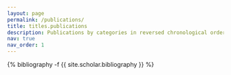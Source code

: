 ```yaml
---
layout: page
permalink: /publications/
title: titles.publications
description: Publications by categories in reversed chronological order. Generated by jekyll-scholar.
nav: true
nav_order: 1
---
```

<!-- _pages/publications.md -->
<div class="publications">

{% bibliography -f {{ site.scholar.bibliography }} %}

</div>
